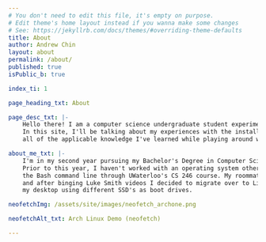 ```yaml
---
# You don't need to edit this file, it's empty on purpose.
# Edit theme's home layout instead if you wanna make some changes
# See: https://jekyllrb.com/docs/themes/#overriding-theme-defaults
title: About
author: Andrew Chin
layout: about
permalink: /about/
published: true
isPublic_b: true

index_ti: 1

page_heading_txt: About

page_desc_txt: |-
    Hello there! I am a computer science undergraduate student experimenting with Arch Linux. 
    In this site, I'll be talking about my experiences with the installation and configuration of Arch, as well as
    all of the applicable knowledge I've learned while playing around with Linux.

about_me_txt: |-
    I'm in my second year pursuing my Bachelor's Degree in Computer Science at the University of Waterloo.
    Prior to this year, I haven't worked with an operating system other than Windows. In my summer term where I learned 
    the Bash command line through UWaterloo's CS 246 course. My roommate introduced me to Arch Linux and the art of ricing, 
    and after binging Luke Smith videos I decided to migrate over to Linux. I'm currently dual booting Arch with windows on 
    my desktop using different SSD's as boot drives. 

neofetchImg: /assets/site/images/neofetch_archone.png

neofetchAlt_txt: Arch Linux Demo (neofetch)

---
```

